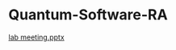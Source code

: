 # Quantum-Software-RA
[lab meeting.pptx](https://github.com/user-attachments/files/20259563/lab.meeting.pptx)
